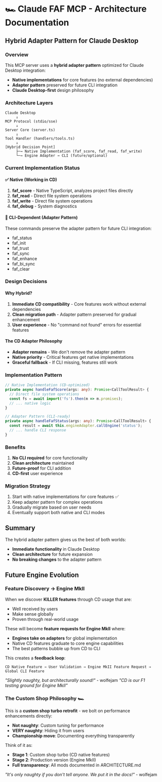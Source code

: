 # 🏎️ Claude FAF MCP - Architecture Documentation

## Hybrid Adapter Pattern for Claude Desktop

### Overview
This MCP server uses a **hybrid adapter pattern** optimized for Claude Desktop integration:
- **Native implementations** for core features (no external dependencies)
- **Adapter pattern** preserved for future CLI integration
- **Claude Desktop-first** design philosophy

### Architecture Layers

```
Claude Desktop
     ↓
MCP Protocol (stdio/sse)
     ↓
Server Core (server.ts)
     ↓
Tool Handler (handlers/tools.ts)
     ↓
[Hybrid Decision Point]
     ├─→ Native Implementation (faf_score, faf_read, faf_write)
     └─→ Engine Adapter → CLI (future/optional)
```

### Current Implementation Status

#### ✅ Native (Working in CD)
1. **faf_score** - Native TypeScript, analyzes project files directly
2. **faf_read** - Direct file system operations
3. **faf_write** - Direct file system operations
4. **faf_debug** - System diagnostics

#### 🔄 CLI-Dependent (Adapter Pattern)
These commands preserve the adapter pattern for future CLI integration:
- faf_status
- faf_init
- faf_trust
- faf_sync
- faf_enhance
- faf_bi_sync
- faf_clear

### Design Decisions

#### Why Hybrid?
1. **Immediate CD compatibility** - Core features work without external dependencies
2. **Clean migration path** - Adapter pattern preserved for gradual enhancement
3. **User experience** - No "command not found" errors for essential features

#### The CD Adapter Philosophy
- **Adapter remains** - We don't remove the adapter pattern
- **Native priority** - Critical features get native implementations
- **Graceful fallback** - If CLI missing, features still work

### Implementation Pattern

```typescript
// Native Implementation (CD-optimized)
private async handleFafScore(args: any): Promise<CallToolResult> {
  // Direct file system operations
  const fs = await import('fs').then(m => m.promises);
  // ... native logic
}

// Adapter Pattern (CLI-ready)
private async handleFafStatus(args: any): Promise<CallToolResult> {
  const result = await this.engineAdapter.callEngine('status');
  // ... handle CLI response
}
```

### Benefits
1. **No CLI required** for core functionality
2. **Clean architecture** maintained
3. **Future-proof** for CLI addition
4. **CD-first** user experience

### Migration Strategy
1. Start with native implementations for core features ✅
2. Keep adapter pattern for complex operations
3. Gradually migrate based on user needs
4. Eventually support both native and CLI modes

## Summary
The hybrid adapter pattern gives us the best of both worlds:
- **Immediate functionality** in Claude Desktop
- **Clean architecture** for future expansion
- **No breaking changes** to the adapter pattern

## Future Engine Evolution

### Feature Discovery → Engine MkII
When we discover **KILLER features** through CD usage that are:
- Well received by users
- Make sense globally
- Proven through real-world usage

These will become **feature requests for Engine MkII** where:
- **Engines take on adapters** for global implementation
- Native CD features graduate to core engine capabilities
- The best patterns bubble up from CD to CLI

This creates a **feedback loop**:
```
CD Native Feature → User Validation → Engine MkII Feature Request → Global CLI Feature
```

*"Slightly naughty, but architecturally sound!"* - wolfejam
*"CD is our F1 testing ground for Engine MkII"*

### The Custom Shop Philosophy 🏎️
This is a **custom shop turbo retrofit** - we bolt on performance enhancements directly:
- **Not naughty**: Custom tuning for performance
- **VERY naughty**: Hiding it from users
- **Championship move**: Documenting everything transparently

Think of it as:
- **Stage 1**: Custom shop turbo (CD native features)
- **Stage 2**: Production version (Engine MkII)
- **Full transparency**: All mods documented in ARCHITECTURE.md

*"It's only naughty if you don't tell anyone. We put it in the docs!"* - wolfejam
